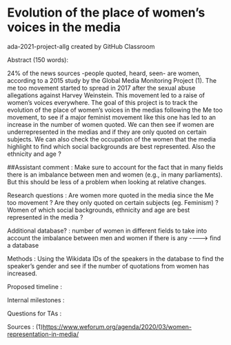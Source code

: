 # Evolution of the place of women’s voices in the media
ada-2021-project-allg created by GitHub Classroom


Abstract  (150 words):

24% of the news sources -people quoted, heard, seen- are women, according to a 2015 study by the Global Media Monitoring Project (1).
The me too movement started to spread in 2017 after the sexual abuse allegations against Harvey Weinstein. This movement led to a raise of women’s voices everywhere.
The goal of this project is to track the evolution of the place of women’s voices in the medias following the Me too movement, to see if a major feminist movement like this one has led to an increase in the number of women quoted. We can then see if women are underrepresented in the medias and if they are only quoted on certain subjects. We can also check the occupation of the women that the media highlight to find which social backgrounds are best represented. Also the ethnicity and age ?

##Assistant comment : Make sure to account for the fact that in many fields there is an imbalance between men and women (e.g., in many parliaments). But this should be less of a problem when looking at relative changes.

Research questions : Are women more quoted in the media since the Me too movement ? Are they only quoted on certain subjects (eg. Feminism) ? Women of which social backgrounds, ethnicity and age are best represented in the media ?

Additional database? : number of women in different fields to take into account the imbalance between men and women if there is any ----> find a database
 
Methods : Using the Wikidata IDs of the speakers in the database to find the speaker’s gender and see if the number of quotations from women has increased.


Proposed timeline :

Internal milestones :

Questions for TAs :

Sources : (1)https://www.weforum.org/agenda/2020/03/women-representation-in-media/